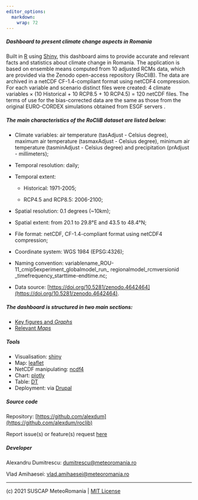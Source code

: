 ```yaml
---
editor_options: 
  markdown: 
    wrap: 72
---
```


##### Dashboard to present climate change aspects in Romania

Built in [R](https://www.r-project.org/) using
[Shiny](https://shiny.rstudio.com/), this dashboard aims to provide
accurate and relevant facts and statistics about climate change in
Romania. The application is based on ensemble means computed from 10
adjusted RCMs data, which are provided via the Zenodo open-access
repository (RoCliB). The data are archived in a netCDF CF-1.4-compliant
format using netCDF4 compression. For each variable and scenario
distinct files were created: 4 climate variables × (10 Historical + 10
RCP8.5 + 10 RCP4.5) = 120 netCDF files. The terms of use for the
bias-corrected data are the same as those from the original EURO-CORDEX
simulations obtained from ESGF servers .

##### The main characteristics of the RoCliB dataset are listed below:

-   Climate variables: air temperature (tasAdjust - Celsius degree),
    maximum air temperature (tasmaxAdjust - Celsius degree), minimum air
    temperature (tasminAdjust - Celsius degree) and precipitation
    (prAdjust - millimeters);

-   Temporal resolution: daily;

-   Temporal extent:

    -   Historical: 1971-2005;

    -   RCP4.5 and RCP8.5: 2006-2100;

-   Spatial resolution: 0.1 degrees (\~10km);

-   Spatial extent: from 20.1 to 29.8°E and 43.5 to 48.4°N;

-   File format: netCDF, CF-1.4-compliant format using netCDF4
    compression;

-   Coordinate system: WGS 1984 (EPSG:4326);

-   Naming convention:
    variablename_ROU-11_cmip5experiment_globalmodel_run_ regionalmodel_rcmversionid _timefrequency_starttime-endtime.nc;

-   Data source:
    [https://doi.org/10.5281/zenodo.4642464](https://doi.org/10.5281/zenodo.4642464).

##### The dashboard is structured in two main sections:

-   [Key figures and *Graphs*](#Graphs)
-   [Relevant *Maps*](#maps)

##### Tools

-   Visualisation: [shiny](https://shiny.rstudio.com/)
-   Map: [leaflet](https://rstudio.github.io/leaflet/)
-   NetCDF manipulating:
    [ncdf4](https://cran.r-project.org/web/packages/ncdf4/index.html)
-   Chart: [plotly](https://plot.ly/r/)
-   Table: [DT](https://rstudio.github.io/DT/)
-   Deployment: via [Drupal](www.drupal.org)

##### Source code

Repository:
[https://github.com/alexdum](https://github.com/alexdum/roclib)

Report issue(s) or feature(s) request
[here](https://github.com/alexdum/roclib/issues)

##### Developer

Alexandru Dumitrescu:
[dumitrescu@meteoromania.ro](mailto:dumitrescu@meteoromania.ro)

Vlad Amihaesei:
[vlad.amihaesei@meteoromania.ro](mailto:vlad.amihaesei@meteoromania.r)

------------------------------------------------------------------------

(c) 2021 SUSCAP MeteoRomania \| [MIT
    License](https://github.com/alexdum/roclib/blob/master/LICENSE)
